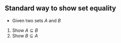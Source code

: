 ## Standard way to show set equality
- Given two sets $A$ and $B$
1. Show $A \subseteq B$ 
2. Show $B \subseteq A$
